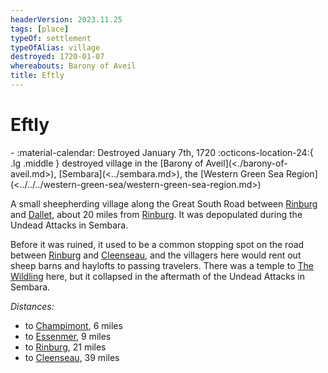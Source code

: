 ```yaml
---
headerVersion: 2023.11.25
tags: [place]
typeOf: settlement
typeOfAlias: village
destroyed: 1720-01-07
whereabouts: Barony of Aveil
title: Eftly
---
```

# Eftly
<div class="grid cards ext-narrow-margin ext-one-column" markdown>
-  
   :material-calendar: Destroyed January 7th, 1720  
    :octicons-location-24:{ .lg .middle } destroyed village in the [Barony of Aveil](<./barony-of-aveil.md>), [Sembara](<../sembara.md>), the [Western Green Sea Region](<../../../western-green-sea/western-green-sea-region.md>)  
</div>


A small sheepherding village along the Great South Road between [Rinburg](<./rinburg.md>) and [Dallet](<./dallet.md>), about 20 miles from [Rinburg](<./rinburg.md>). It was depopulated during the Undead Attacks in Sembara.

Before it was ruined, it used to be a common stopping spot on the road between [Rinburg](<./rinburg.md>) and [Cleenseau](<cleenseau-region/cleenseau/cleenseau.md>), and the villagers here would rent out sheep barns and haylofts to passing travelers. There was a temple to [The Wildling](<../../../../cosmology/gods/incorporeal-gods/mos-numena-pantheon/the-wildling.md>) here, but it collapsed in the aftermath of the Undead Attacks in Sembara. 

_Distances:_
* to [Champimont](<./champimont.md>), 6 miles
* to [Essenmer](<./essenmer.md>), 9 miles
* to [Rinburg](<./rinburg.md>), 21 miles
* to [Cleenseau](<cleenseau-region/cleenseau/cleenseau.md>), 39 miles